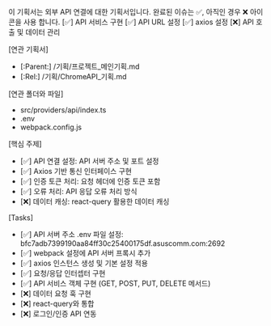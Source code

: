 이 기획서는 외부 API 연결에 대한 기획서입니다.
완료된 이슈는 ✅, 아직인 경우 ❌ 아이콘을 사용 합니다.
[✅] API 서비스 구현
[✅] API URL 설정
[✅] axios 설정
[❌] API 호출 및 데이터 관리

[연관 기획서]
 - [:Parent:] /기획/프로젝트_메인기획.md
 - [:Rel:] /기획/ChromeAPI_기획.md

[연관 폴더와 파일]
 - src/providers/api/index.ts
 - .env
 - webpack.config.js

[핵심 주제]
 - [✅] API 연결 설정: API 서버 주소 및 포트 설정
 - [✅] Axios 기반 통신 인터페이스 구현
 - [✅] 인증 토큰 처리: 요청 헤더에 인증 토큰 포함
 - [✅] 오류 처리: API 응답 오류 처리 방식
 - [❌] 데이터 캐싱: react-query 활용한 데이터 캐싱

[Tasks]
 - [✅] API 서버 주소 .env 파일 설정: bfc7adb7399190aa84ff30c25400175df.asuscomm.com:2692
 - [✅] webpack 설정에 API 서버 프록시 추가
 - [✅] axios 인스턴스 생성 및 기본 설정 적용
 - [✅] 요청/응답 인터셉터 구현
 - [✅] API 서비스 객체 구현 (GET, POST, PUT, DELETE 메서드)
 - [❌] 데이터 요청 훅 구현
 - [❌] react-query와 통합
 - [❌] 로그인/인증 API 연동 